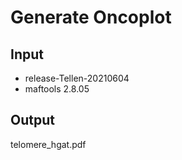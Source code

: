 # Generate Oncoplot

## Input
- release-Tellen-20210604
- maftools 2.8.05

## Output 
telomere_hgat.pdf
